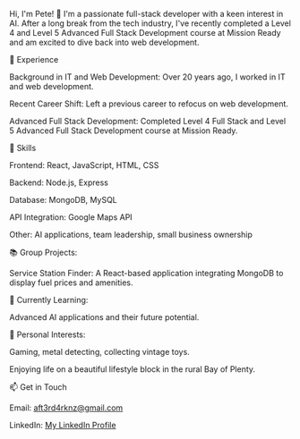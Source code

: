 Hi, I'm Pete! 👋
I'm a passionate full-stack developer with a keen interest in AI. After a long break from the tech industry, I've recently completed a Level 4 and Level 5 Advanced Full Stack Development course at Mission Ready and am excited to dive back into web development.

💼 Experience

Background in IT and Web Development: Over 20 years ago, I worked in IT and web development.

Recent Career Shift: Left a previous career to refocus on web development.

Advanced Full Stack Development: Completed Level 4 Full Stack and Level 5 Advanced Full Stack Development course at Mission Ready.

🔧 Skills

Frontend: React, JavaScript, HTML, CSS

Backend: Node.js, Express

Database: MongoDB, MySQL

API Integration: Google Maps API

Other: AI applications, team leadership, small business ownership

📚 Group Projects:

Service Station Finder: A React-based application integrating MongoDB to display fuel prices and amenities.

🌱 Currently Learning:

Advanced AI applications and their future potential.

🏡 Personal Interests:

Gaming, metal detecting, collecting vintage toys.

Enjoying life on a beautiful lifestyle block in the rural Bay of Plenty.

📫 Get in Touch

Email: aft3rd4rknz@gmail.com

LinkedIn: [My LinkedIn Profile](https://www.linkedin.com/in/pete-mackay-bb2466314/)


<!--
**AfterdarkNZ/AfterdarkNZ** is a ✨ _special_ ✨ repository because its `README.md` (this file) appears on your GitHub profile.

Here are some ideas to get you started:

- 🔭 I’m currently working on ...
- 🌱 I’m currently learning ...
- 👯 I’m looking to collaborate on ...
- 🤔 I’m looking for help with ...
- 💬 Ask me about ...
- 📫 How to reach me: ...
- 😄 Pronouns: ...
- ⚡ Fun fact: ...
-->
